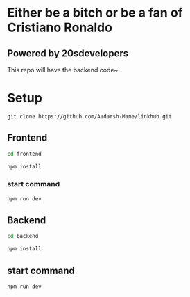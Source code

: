 # Either be a bitch or be a fan of Cristiano Ronaldo

## Powered by 20sdevelopers

This repo will have the backend code~

# Setup

```
git clone https://github.com/Aadarsh-Mane/linkhub.git

```

## Frontend

```bash
cd frontend
```

```bash
npm install
```

### start command

```bash
npm run dev
```

## Backend

```bash
cd backend
```

```bash
npm install
```

## start command

```bash
npm run dev

```
